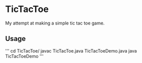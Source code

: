 # TicTacToe

My attempt at making a simple tic tac toe game. 

## Usage

'''
cd TicTacToe/
javac TicTacToe.java TicTacToeDemo.java
java TicTacToeDemo
'''
